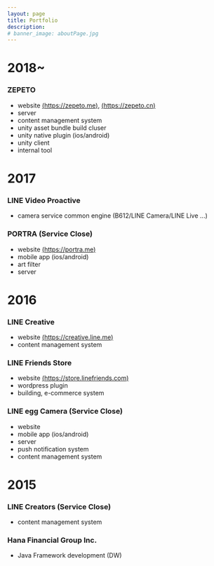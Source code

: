 ```yaml
---
layout: page
title: Portfolio
description: 
# banner_image: aboutPage.jpg
---
```


# 2018~
### ZEPETO
 - website [(https://zepeto.me)](http://zepeto.me), [(https://zepeto.cn)](http://zepeto.cn)
 - server
 - content management system
 - unity asset bundle build cluser
 - unity native plugin (ios/android)
 - unity client
 - internal tool

# 2017
### LINE Video Proactive
 - camera service common engine (B612/LINE Camera/LINE Live ...)

### PORTRA (Service Close)
 - website [(https://portra.me)](https://portra.me)
 - mobile app (ios/android)
 - art filter
 - server
 
# 2016
### LINE Creative
  - website [(https://creative.line.me)](https://creative.line.me)
  - content management system

### LINE Friends Store
 - website  [(https://store.linefriends.com)](https://store.linefriends.com)
 - wordpress plugin
 - building, e-commerce system

### LINE egg Camera (Service Close)
 - website
 - mobile app (ios/android)
 - server
 - push notification system 
 - content management system
 
# 2015
### LINE Creators (Service Close)
 - content management system

### Hana Financial Group Inc.
 - Java Framework development (DW)